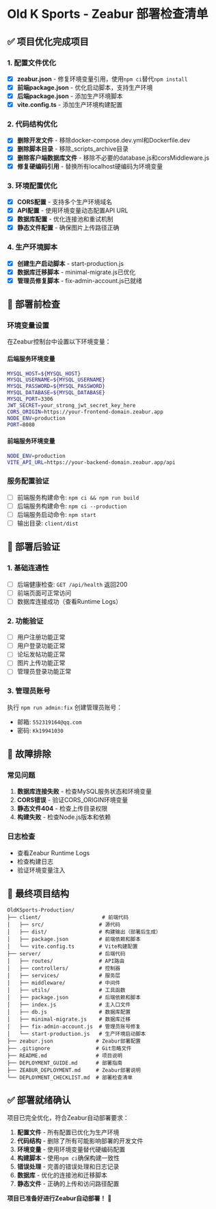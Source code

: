 # Old K Sports - Zeabur 部署检查清单

## ✅ 项目优化完成项目

### 1. 配置文件优化
- [x] **zeabur.json** - 修复环境变量引用，使用`npm ci`替代`npm install`
- [x] **前端package.json** - 优化启动脚本，支持生产环境
- [x] **后端package.json** - 添加生产环境脚本
- [x] **vite.config.ts** - 添加生产环境构建配置

### 2. 代码结构优化
- [x] **删除开发文件** - 移除docker-compose.dev.yml和Dockerfile.dev
- [x] **删除脚本目录** - 移除_scripts_archive目录
- [x] **删除客户端数据库文件** - 移除不必要的database.js和corsMiddleware.js
- [x] **修复硬编码引用** - 替换所有localhost硬编码为环境变量

### 3. 环境配置优化
- [x] **CORS配置** - 支持多个生产环境域名
- [x] **API配置** - 使用环境变量动态配置API URL
- [x] **数据库配置** - 优化连接池和重试机制
- [x] **静态文件配置** - 确保图片上传路径正确

### 4. 生产环境脚本
- [x] **创建生产启动脚本** - start-production.js
- [x] **数据库迁移脚本** - minimal-migrate.js已优化
- [x] **管理员修复脚本** - fix-admin-account.js已就绪

## 🚀 部署前检查

### 环境变量设置
在Zeabur控制台中设置以下环境变量：

#### 后端服务环境变量
```bash
MYSQL_HOST=${MYSQL_HOST}
MYSQL_USERNAME=${MYSQL_USERNAME}
MYSQL_PASSWORD=${MYSQL_PASSWORD}
MYSQL_DATABASE=${MYSQL_DATABASE}
MYSQL_PORT=3306
JWT_SECRET=your_strong_jwt_secret_key_here
CORS_ORIGIN=https://your-frontend-domain.zeabur.app
NODE_ENV=production
PORT=8080
```

#### 前端服务环境变量
```bash
NODE_ENV=production
VITE_API_URL=https://your-backend-domain.zeabur.app/api
```

### 服务配置验证
- [ ] 前端服务构建命令: `npm ci && npm run build`
- [ ] 后端服务构建命令: `npm ci --production`
- [ ] 后端服务启动命令: `npm start`
- [ ] 输出目录: `client/dist`

## 🎯 部署后验证

### 1. 基础连通性
- [ ] 后端健康检查: `GET /api/health` 返回200
- [ ] 前端页面可正常访问
- [ ] 数据库连接成功（查看Runtime Logs）

### 2. 功能验证
- [ ] 用户注册功能正常
- [ ] 用户登录功能正常
- [ ] 论坛发帖功能正常
- [ ] 图片上传功能正常
- [ ] 管理员登录功能正常

### 3. 管理员账号
执行 `npm run admin:fix` 创建管理员账号：
- 邮箱: `552319164@qq.com`
- 密码: `Kk19941030`

## 🔧 故障排除

### 常见问题
1. **数据库连接失败** - 检查MySQL服务状态和环境变量
2. **CORS错误** - 验证CORS_ORIGIN环境变量
3. **静态文件404** - 检查上传目录权限
4. **构建失败** - 检查Node.js版本和依赖

### 日志检查
- 查看Zeabur Runtime Logs
- 检查构建日志
- 验证环境变量注入

## 📁 最终项目结构

```
OldKSports-Production/
├── client/                    # 前端代码
│   ├── src/                  # 源代码
│   ├── dist/                 # 构建输出（部署后生成）
│   ├── package.json          # 前端依赖和脚本
│   └── vite.config.ts        # Vite构建配置
├── server/                   # 后端代码
│   ├── routes/               # API路由
│   ├── controllers/          # 控制器
│   ├── services/             # 服务层
│   ├── middleware/           # 中间件
│   ├── utils/                # 工具函数
│   ├── package.json          # 后端依赖和脚本
│   ├── index.js              # 主入口文件
│   ├── db.js                 # 数据库配置
│   ├── minimal-migrate.js    # 数据库迁移
│   ├── fix-admin-account.js  # 管理员账号修复
│   └── start-production.js   # 生产环境启动脚本
├── zeabur.json              # Zeabur部署配置
├── .gitignore               # Git忽略文件
├── README.md                # 项目说明
├── DEPLOYMENT_GUIDE.md      # 部署指南
├── ZEABUR_DEPLOYMENT.md     # Zeabur部署说明
└── DEPLOYMENT_CHECKLIST.md  # 部署检查清单
```

## ✅ 部署就绪确认

项目已完全优化，符合Zeabur自动部署要求：

1. **配置文件** - 所有配置已优化为生产环境
2. **代码结构** - 删除了所有可能影响部署的开发文件
3. **环境变量** - 使用环境变量替代硬编码配置
4. **构建脚本** - 使用`npm ci`确保构建一致性
5. **错误处理** - 完善的错误处理和日志记录
6. **数据库** - 优化的连接池和迁移脚本
7. **静态文件** - 正确的上传和访问路径配置

**项目已准备好进行Zeabur自动部署！** 🎉
